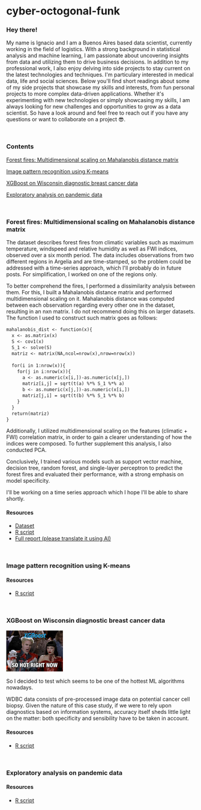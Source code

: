 # cyber-octogonal-funk

### Hey there!
My name is Ignacio and I am a Buenos Aires based data scientist, currently working in the field of logistics. With a strong background in statistical analysis and machine learning, I am passionate about uncovering insights from data and utilizing them to drive business decisions. In addition to my professional work, I also enjoy delving into side projects to stay current on the latest technologies and techniques. I'm particulary interested in medical data, life and social sciences. Below you'll find short readings about some of my side projects that showcase my skills and interests, from fun personal projects to more complex data-driven applications. Whether it's experimenting with new technologies or simply showcasing my skills, I am always looking for new challenges and opportunities to grow as a data scientist. So have a look around and feel free to reach out if you have any questions or want to collaborate on a project 😎.


&nbsp;
&nbsp;

### Contents
[Forest fires: Multidimensional scaling on Mahalanobis distance matrix](https://github.com/sql19w/cyber-octogonal-funk/blob/main/readme.MD#forest-fires-multidimensional-scaling-on-mahalanobis-distance-matrix)

[Image pattern recognition using K-means](https://github.com/sql19w/cyber-octogonal-funk/blob/main/readme.MD#exploratory-analysis-on-pandemic-data)

[XGBoost on Wisconsin diagnostic breast cancer data](https://github.com/sql19w/cyber-octogonal-funk/blob/main/readme.MD#xgboost-on-wisconsin-diagnostic-breast-cancer-data)

[Exploratory analysis on pandemic data](https://github.com/sql19w/cyber-octogonal-funk/blob/main/readme.MD#exploratory-analysis-on-pandemic-data)

&nbsp;
&nbsp;
&nbsp;
&nbsp;
&nbsp;
&nbsp;
### Forest fires: Multidimensional scaling on Mahalanobis distance matrix

The dataset describes forest fires from climatic variables such as maximum temperature, windspeed and relative humidity as well as FWI indices, observed over a six month period. The data includes observations from two different regions in Argelia and are time-stamped, so the problem could be addressed with a time-series approach, which I'll probably do in future posts. For simplification, I worked on one of the regions only.

To better comprehend the fires, I performed a dissimilarity analysis between them. For this, I built a Mahalanobis distance matrix and performed multidimensional scaling on it. Mahalanobis distance was computed between each observation regarding every other one in the dataset, resulting in an nxn matrix. I do not recommend doing this on larger datasets. The function I used to construct such matrix goes as follows:


```
mahalanobis_dist <- function(x){
  x <- as.matrix(x)
  S <- cov1(x)
  S_1 <- solve(S)
  matriz <- matrix(NA,ncol=nrow(x),nrow=nrow(x))
  
  for(i in 1:nrow(x)){
    for(j in i:nrow(x)){
      a <- as.numeric(x[i,])-as.numeric(x[j,])
      matriz[i,j] = sqrt(t(a) %*% S_1 %*% a)
      b <- as.numeric(x[j,])-as.numeric(x[i,])
      matriz[j,i] = sqrt(t(b) %*% S_1 %*% b)
    }
  }
  return(matriz)
}
```
Additionally, I utilized multidimensional scaling on the features (climatic + FWI) correlation matrix, in order to gain a clearer understanding of how the indices were composed. To further supplement this analysis, I also conducted PCA.

Conclusively, I trained various models such as support vector machine, decision tree, random forest, and single-layer perceptron to predict the forest fires and evaluated their performance, with a strong emphasis on model specificity.

I'll be working on a time series approach which I hope I'll be able to share shortly.

#### Resources

* [Dataset](https://github.com/sql19w/cyber-octogonal-funk/blob/main/forest_fires_data.csv)
* [R script](https://github.com/sql19w/cyber-octogonal-funk/blob/main/forest_fires.R)
* [Full report (please translate it using AI)](https://github.com/sql19w/cyber-octogonal-funk/blob/main/forest_fires_report.pdf)

&nbsp;
&nbsp;
&nbsp;

### Image pattern recognition using K-means

#### Resources

* [R script](https://github.com/sql19w/cyber-octogonal-funk/blob/main/wdbc_xgboost.R)

&nbsp;
&nbsp;
&nbsp;

### XGBoost on Wisconsin diagnostic breast cancer data

<img src=https://github.com/sql19w/cyber-octogonal-funk/blob/main/xgboostmeme.png width="30%" height="30%">

So I decided to test which seems to be one of the hottest ML algorithms nowadays.

WDBC data consists of pre-processed image data on potential cancer cell biopsy. Given the nature of this case study, if we were to rely upon diagnostics based on information systems, accuracy itself sheds little light on the matter: both specificity and sensibility have to be taken in account.

#### Resources

* [R script](https://github.com/sql19w/cyber-octogonal-funk/blob/main/wdbc_xgboost.R)

&nbsp;
&nbsp;
&nbsp;

### Exploratory analysis on pandemic data

#### Resources

* [R script](https://github.com/sql19w/cyber-octogonal-funk/blob/main/wdbc_xgboost.R)

&nbsp;
&nbsp;
&nbsp;
